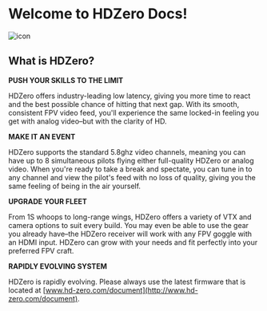 # Welcome to HDZero Docs!

![icon](/icon.png)

## What is HDZero?

**PUSH YOUR SKILLS TO THE LIMIT**

HDZero offers industry-leading low latency, giving you more time to react and the best possible chance of hitting that next gap. With its smooth, consistent FPV video feed, you'll experience the same locked-in feeling you get with analog video–but with the clarity of HD.

**MAKE IT AN EVENT**

HDZero supports the standard 5.8ghz video channels, meaning you can have up to 8 simultaneous pilots flying either full-quality HDZero or analog video. When you're ready to take a break and spectate, you can tune in to any channel and view the pilot's feed with no loss of quality, giving you the same feeling of being in the air yourself.

**UPGRADE YOUR FLEET**

From 1S whoops to long-range wings, HDZero offers a variety of VTX and camera options to suit every build. You may even be able to use the gear you already have–the HDZero receiver will work with any FPV goggle with an HDMI input. HDZero can grow with your needs and fit perfectly into your preferred FPV craft.

**RAPIDLY EVOLVING SYSTEM**

HDZero is rapidly evolving. Please always use the latest firmware that is located at  [www.hd-zero.com/document](http://www.hd-zero.com/document).